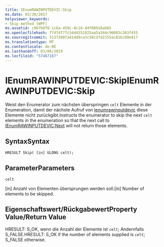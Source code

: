 ```yaml
---
title: IEnumRAWINPUTDEVIC:Skip
ms.date: 03/30/2017
helpviewer_keywords:
- Skip method [WPF]
ms.assetid: c967b0f8-1c6a-459c-8c16-d4f08918ab65
ms.openlocfilehash: f7d7df77c54d4551025aa5a344c96083c263f455
ms.sourcegitcommit: 5137208fa414d9ca3c58cdfd2155ac81bc89e917
ms.translationtype: MT
ms.contentlocale: de-DE
ms.lasthandoff: 03/06/2019
ms.locfileid: "57467167"
---
```

# <a name="ienumrawinputdevicskip"></a><span data-ttu-id="77f06-102">IEnumRAWINPUTDEVIC:Skip</span><span class="sxs-lookup"><span data-stu-id="77f06-102">IEnumRAWINPUTDEVIC:Skip</span></span>
<span data-ttu-id="77f06-103">Weist den Enumerator zum nächsten überspringen `celt` Elemente in der Enumeration, damit der nächste Aufruf von [Ienumrawinputdevic](ienumrawinputdevic-next.md) diese Elemente nicht zurückgibt.</span><span class="sxs-lookup"><span data-stu-id="77f06-103">Instructs the enumerator to skip the next `celt` elements in the enumeration so that the next call to [IEnumRAWINPUTDEVIC:Next](ienumrawinputdevic-next.md) will not return those elements.</span></span>  
  
## <a name="syntax"></a><span data-ttu-id="77f06-104">Syntax</span><span class="sxs-lookup"><span data-stu-id="77f06-104">Syntax</span></span>  
  
```  
HRESULT Skip( [in] ULONG celt);  
```  
  
## <a name="parameters"></a><span data-ttu-id="77f06-105">Parameter</span><span class="sxs-lookup"><span data-stu-id="77f06-105">Parameters</span></span>  
 `celt`  
  
 <span data-ttu-id="77f06-106">[in] Anzahl von Elementen übersprungen werden soll.</span><span class="sxs-lookup"><span data-stu-id="77f06-106">[in] Number of elements to be skipped.</span></span>  
  
## <a name="property-valuereturn-value"></a><span data-ttu-id="77f06-107">Eigenschaftswert/Rückgabewert</span><span class="sxs-lookup"><span data-stu-id="77f06-107">Property Value/Return Value</span></span>  
 <span data-ttu-id="77f06-108">HRESULT: S_OK, wenn die Anzahl der Elemente ist `celt`; Andernfalls S_FALSE.</span><span class="sxs-lookup"><span data-stu-id="77f06-108">HRESULT: S_OK if the number of elements supplied is `celt`; S_FALSE otherwise.</span></span>
